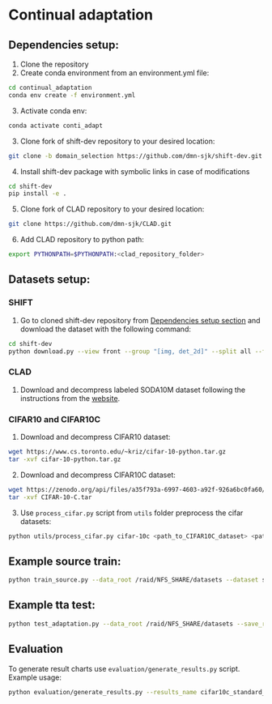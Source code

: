 # Continual adaptation

## Dependencies setup:
1. Clone the repository
2. Create conda environment from an environment.yml file:

```bash
cd continual_adaptation
conda env create -f environment.yml
```

3. Activate conda env:

```bash
conda activate conti_adapt
```

3. Clone fork of shift-dev repository to your desired location:

```bash
git clone -b domain_selection https://github.com/dmn-sjk/shift-dev.git
```

4. Install shift-dev package with symbolic links in case of modifications

```bash 
cd shift-dev
pip install -e .
```

5. Clone fork of CLAD repository to your desired location:

```bash
git clone https://github.com/dmn-sjk/CLAD.git
```

6. Add CLAD repository to python path:

```bash
export PYTHONPATH=$PYTHONPATH:<clad_repository_folder>
```

## Datasets setup:
### SHIFT
1. Go to cloned shift-dev repository from [Dependencies setup section](#dependencies-setup) and download the dataset with the following command:

```bash
cd shift-dev
python download.py --view front --group "[img, det_2d]" --split all --framerate images <TARGET_DIR>
```

### CLAD
1. Download and decompress labeled SODA10M dataset following the instructions from the [website](https://soda-2d.github.io/download.html#instructions).


### CIFAR10 and CIFAR10C
1. Download and decompress CIFAR10 dataset:
```bash
wget https://www.cs.toronto.edu/~kriz/cifar-10-python.tar.gz
tar -xvf cifar-10-python.tar.gz
```

2. Download and decompress CIFAR10C dataset:
```bash
wget https://zenodo.org/api/files/a35f793a-6997-4603-a92f-926a6bc0fa60/CIFAR-10-C.tar
tar -xvf CIFAR-10-C.tar
```
3. Use `process_cifar.py` script from `utils` folder preprocess the cifar datasets:
```bash
python utils/process_cifar.py cifar-10c <path_to_CIFAR10C_dataset> <path_to_CIFAR10_dataset>
```

## Example source train:
```bash
python train_source.py --data_root /raid/NFS_SHARE/datasets --dataset shift --cuda 0 --num_workers 5 --run_name source_size32 --scheduler_gamma 0.85 --model wideresnet28 --wandb
```


## Example tta test:
```bash
python test_adaptation.py --data_root /raid/NFS_SHARE/datasets --save_results --method cotta --dataset shift --cuda 0 --num_workers 5 --run_name sgd_clear --pretrained_model_path models_checkpoints/shift_wideresnet28_source_size32.pth --model wideresnet28 --batch_size 10
```

## Evaluation
To generate result charts use `evaluation/generate_results.py` script. Example usage:
```bash
python evaluation/generate_results.py --results_name cifar10c_standard_resnet50_clear --logs_regex cifar*unifoptim cifar10c_cifar10c_repetitive_frozen_wideresnet28_clear
```
